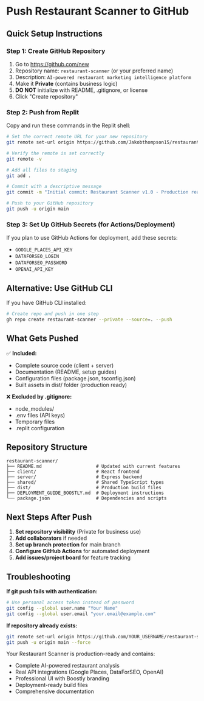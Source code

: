 # Push Restaurant Scanner to GitHub

## Quick Setup Instructions

### Step 1: Create GitHub Repository
1. Go to https://github.com/new
2. Repository name: `restaurant-scanner` (or your preferred name)
3. Description: `AI-powered restaurant marketing intelligence platform`
4. Make it **Private** (contains business logic)  
5. **DO NOT** initialize with README, .gitignore, or license
6. Click "Create repository"

### Step 2: Push from Replit
Copy and run these commands in the Replit shell:

```bash
# Set the correct remote URL for your new repository
git remote set-url origin https://github.com/Jakobthompson15/restaurant-scanner.git

# Verify the remote is set correctly
git remote -v

# Add all files to staging
git add .

# Commit with a descriptive message
git commit -m "Initial commit: Restaurant Scanner v1.0 - Production ready AI-powered marketing intelligence platform"

# Push to your GitHub repository
git push -u origin main
```

### Step 3: Set Up GitHub Secrets (for Actions/Deployment)
If you plan to use GitHub Actions for deployment, add these secrets:
- `GOOGLE_PLACES_API_KEY`
- `DATAFORSEO_LOGIN`  
- `DATAFORSEO_PASSWORD`
- `OPENAI_API_KEY`

## Alternative: Use GitHub CLI

If you have GitHub CLI installed:
```bash
# Create repo and push in one step
gh repo create restaurant-scanner --private --source=. --push
```

## What Gets Pushed

✅ **Included:**
- Complete source code (client + server)
- Documentation (README, setup guides)
- Configuration files (package.json, tsconfig.json)
- Built assets in dist/ folder (production ready)

❌ **Excluded by .gitignore:**
- node_modules/
- .env files (API keys)
- Temporary files
- .replit configuration

## Repository Structure
```
restaurant-scanner/
├── README.md                    # Updated with current features
├── client/                      # React frontend
├── server/                      # Express backend
├── shared/                      # Shared TypeScript types
├── dist/                        # Production build files
├── DEPLOYMENT_GUIDE_BOOSTLY.md  # Deployment instructions
└── package.json                 # Dependencies and scripts
```

## Next Steps After Push
1. **Set repository visibility** (Private for business use)
2. **Add collaborators** if needed
3. **Set up branch protection** for main branch
4. **Configure GitHub Actions** for automated deployment
5. **Add issues/project board** for feature tracking

## Troubleshooting

**If git push fails with authentication:**
```bash
# Use personal access token instead of password
git config --global user.name "Your Name"
git config --global user.email "your.email@example.com"
```

**If repository already exists:**
```bash
git remote set-url origin https://github.com/YOUR_USERNAME/restaurant-scanner.git
git push -u origin main --force
```

Your Restaurant Scanner is production-ready and contains:
- Complete AI-powered restaurant analysis
- Real API integrations (Google Places, DataForSEO, OpenAI)
- Professional UI with Boostly branding
- Deployment-ready build files
- Comprehensive documentation